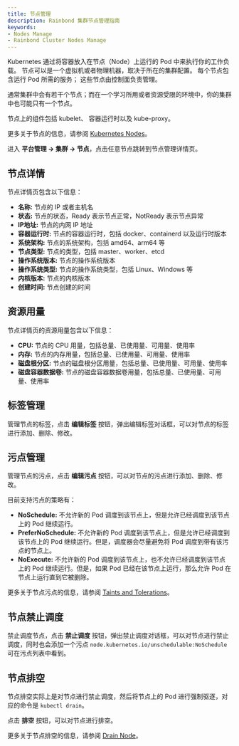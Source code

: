 ```yaml
---
title: 节点管理
description: Rainbond 集群节点管理指南
keywords:
- Nodes Manage
- Rainbond Cluster Nodes Manage
---
```


Kubernetes 通过将容器放入在节点（Node）上运行的 Pod 中来执行你的工作负载。 节点可以是一个虚拟机或者物理机器，取决于所在的集群配置。 每个节点包含运行 Pod 所需的服务； 这些节点由控制面负责管理。

通常集群中会有若干个节点；而在一个学习所用或者资源受限的环境中，你的集群中也可能只有一个节点。

节点上的组件包括 kubelet、 容器运行时以及 kube-proxy。

更多关于节点的信息，请参阅 [Kubernetes Nodes](https://kubernetes.io/docs/concepts/architecture/nodes/)。

进入 **平台管理 -> 集群 -> 节点**，点击任意节点跳转到节点管理详情页。

## 节点详情

节点详情页包含以下信息：

* **名称:** 节点的 IP 或者主机名
* **状态:** 节点的状态，Ready 表示节点正常，NotReady 表示节点异常
* **IP地址:** 节点的内网 IP 地址
* **容器运行时:** 节点的容器运行时，包括 docker、containerd 以及运行时版本
* **系统架构:** 节点的系统架构，包括 amd64、arm64 等
* **节点类型:** 节点的类型，包括 master、worker、etcd
* **操作系统版本:** 节点的操作系统版本
* **操作系统类型:** 节点的操作系统类型，包括 Linux、Windows 等
* **内核版本:** 节点的内核版本
* **创建时间:** 节点创建的时间

## 资源用量

节点详情页的资源用量包含以下信息：

* **CPU:** 节点的 CPU 用量，包括总量、已使用量、可用量、使用率
* **内存:** 节点的内存用量，包括总量、已使用量、可用量、使用率
* **磁盘根分区:** 节点的磁盘根分区用量，包括总量、已使用量、可用量、使用率
* **磁盘容器数据卷:** 节点的磁盘容器数据卷用量，包括总量、已使用量、可用量、使用率

## 标签管理

管理节点的标签，点击 **编辑标签** 按钮，弹出编辑标签对话框，可以对节点的标签进行添加、删除、修改。

## 污点管理

管理节点的污点，点击 **编辑污点** 按钮，可以对节点的污点进行添加、删除、修改。

目前支持污点的策略有：

* **NoSchedule:** 不允许新的 Pod 调度到该节点上，但是允许已经调度到该节点上的 Pod 继续运行。
* **PreferNoSchedule:** 不允许新的 Pod 调度到该节点上，但是允许已经调度到该节点上的 Pod 继续运行。但是，调度器会尽量避免将 Pod 调度到带有该污点的节点上。
* **NoExecute:** 不允许新的 Pod 调度到该节点上，也不允许已经调度到该节点上的 Pod 继续运行。但是，如果 Pod 已经在该节点上运行，那么允许 Pod 在节点上运行直到它被删除。

更多关于节点污点的信息，请参阅 [Taints and Tolerations](https://kubernetes.io/docs/concepts/scheduling-eviction/taint-and-toleration/)。

## 节点禁止调度

禁止调度节点，点击 **禁止调度** 按钮，弹出禁止调度对话框，可以对节点进行禁止调度，同时也会添加一个污点 `node.kubernetes.io/unschedulable:NoSchedule` 可在污点列表中看到。

## 节点排空

节点排空实际上是对节点进行禁止调度，然后将节点上的 Pod 进行强制驱逐，对应的命令是 `kubectl drain`。

点击 **排空** 按钮，可以对节点进行排空。

更多关于节点排空的信息，请参阅 [Drain Node](https://kubernetes.io/docs/tasks/administer-cluster/safely-drain-node/)。



